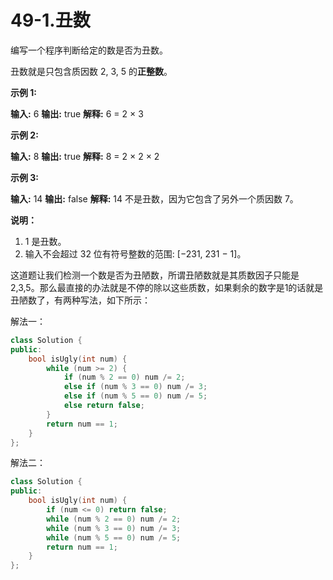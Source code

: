 # 49-1.丑数

编写一个程序判断给定的数是否为丑数。

丑数就是只包含质因数 2, 3, 5 的**正整数**。

**示例 1:**

**输入:** 6 **输出:** true **解释:** 6 = 2 × 3

**示例 2:**

**输入:** 8 **输出:** true **解释:** 8 = 2 × 2 × 2

**示例 3:**

**输入:** 14 **输出:** false  **解释:** 14 不是丑数，因为它包含了另外一个质因数 7。

**说明：**

1. 1 是丑数。
2. 输入不会超过 32 位有符号整数的范围: [−231, 231 − 1]。

这道题让我们检测一个数是否为丑陋数，所谓丑陋数就是其质数因子只能是2,3,5。那么最直接的办法就是不停的除以这些质数，如果剩余的数字是1的话就是丑陋数了，有两种写法，如下所示：

 

解法一：

```C++
class Solution {
public:
    bool isUgly(int num) {
        while (num >= 2) {
            if (num % 2 == 0) num /= 2;
            else if (num % 3 == 0) num /= 3;
            else if (num % 5 == 0) num /= 5;
            else return false;
        }
        return num == 1;
    }
};
```



解法二：

```C++
class Solution {
public:
    bool isUgly(int num) {
        if (num <= 0) return false;
        while (num % 2 == 0) num /= 2;
        while (num % 3 == 0) num /= 3;
        while (num % 5 == 0) num /= 5;
        return num == 1;
    }
};
```

